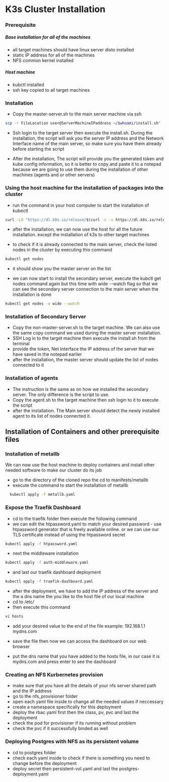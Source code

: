 K3s Cluster Installation
==================== 


### Prerequisite
#####  Base installation for all of the machines
 - all target machines should have linux server disto installed
 - static IP address for all of the machines
 - NFS common kernel installed 
  
#####  Host machine
  - kubctl installed
  - ssh key copied to all target machines

### Installation

- Copy the master-server.sh to the main server machine via ssh

```sh
scp -r FileLocation user@ServerMachineIPaddress ~/$whoami/install.sh"
```

- Ssh login to the target server then execute the install.sh.
During the installation, the script will ask you the server IP address and the Network Interface name of the main server, so make sure you have
them already before starting the script

- After the installation, The script will provide you the generated token and kube config information, so it is better to copy and paste it to a notepad because we are going to use them during the installation of other machines (agents and or other servers)


### Using the host machine for the installation of packages into the cluster

- run the command in your host computer to start the installation of kubectl

```sh
curl -LO "https://dl.k8s.io/release/$(curl -L -s https://dl.k8s.io/release/stable.txt)/bin/linux/amd64/kubectl"
```

- after the installation, we can now use the host for all the future installation. except the installation of k3s to other target machines

- to check if it is already connected to the main server, check the listed nodes in the cluster by executing this command

```sh
kubectl get nodes
```
- it should show you the master server on the list 

- we can now start to install the secondary server, execute the kubctl get nodes command again but this time with wide --watch flag so that we can see the secondary server connection to the main server when the installation is done

```sh
kubectl get nodes -o wide --watch
```

### Installation of Secondary Server

- Copy the non-master-server.sh to the target machine. We can also use the same copy command we used during the master server installation.
- SSH Log in to the target machine then execute the install.sh from the terminal
- provide the token, Net Interface the IP address of the server that we have saved in the notepad earlier
- after the installation, the master server should update the list of nodes connected to it


### Installation of agents
- The instruction is the same as on how we installed the secondary server. The only difference is the script to use.
- Copy the agent.sh to the target machine then ssh login to it to execute the script
- after the installation. The Main server should detect the newly installed agent to its list of nodes connected it.


Installation of Containers and other prerequisite files
-------------------------------------------------------


### Installation of metallb

We can now use the host machine to deploy containers and install other needed software to make our cluster do its job

- go to the directory of the cloned repo the cd to manifests/metallb
- execute the command to start the installation of metallb

```sh
  kubectl apply -f metallb.yaml
```

### Expose the Traefik Dashboard

- cd to the traefik folder then execute the following command
- we can edit the htpassword.yaml to match your desired password -  use htpassword generator that is freely available online. or we can use our TLS     certificate instead of using the htpassword secret 

```sh
kubectl apply -f htpassword.yaml
```

- next the middleware installation

```sh
kubectl apply -f auth-middleware.yaml
```

- and last our traefik dashboard deployment
```sh
kubectl apply -f traefik-dashboard.yaml
```

- after the deployment, we have to add the IP address of the server and the a dns name the you like to the host file of our local machine
- cd to /etc/
- then execute this command

```sh
vi hosts
```
- add your desired value to the end of the file example: 192.168.1.1    mydns.com

- save the file then now we can access the dashboard on our web browser
- put the dns name that you have added to the hosts file, in our case it is mydns.com and press enter to see the dashboard


### Creating an NFS Kurbernetes provision

- make sure that you have all the details of your nfs server shared path and the IP address 
- go to the nfs_provisioner folder
- open each yaml file inside to change all the needed values if neccessary
- create a namespace specifically for this deployment
- deploy the rbac.yaml first then the class, pv, pvc and last the deployment
- check the pod for provisioner if its running without problem
- check the pvc if it successfully binded as well


### Deploying Postgres with NFS as its persistent volume
- cd to postgres folder
- check each yaml inside to check if there is something you need to change before the deployment
- deploy secret then persistent-vol.yaml and last the postgres-deployment.yaml



